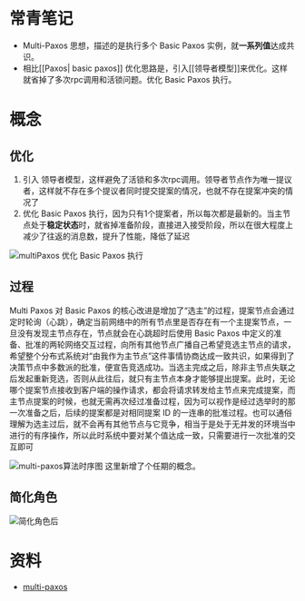


# 常青笔记
+ Multi-Paxos 思想，描述的是执行多个 Basic Paxos 实例，就**一系列值**达成共识。
+ 相比[[Paxos| basic paxos]] 优化思路是，引入[[领导者模型]]来优化。这样就省掉了多次rpc调用和活锁问题。优化 Basic Paxos 执行。






# 概念


## 优化
1. 引入 领导者模型，这样避免了活锁和多次rpc调用。领导者节点作为唯一提议者，这样就不存在多个提议者同时提交提案的情况，也就不存在提案冲突的情况了
2. 优化 Basic Paxos 执行，因为只有1个提案者，所以每次都是最新的。当主节点处于**稳定状态**时，就省掉准备阶段，直接进入接受阶段，所以在很大程度上减少了往返的消息数，提升了性能，降低了延迟

![multiPaxos 优化 Basic Paxos 执行](http://image.clickear.top/20220128142601.png)

## 过程
Multi Paxos 对 Basic Paxos 的核心改进是增加了“选主”的过程，提案节点会通过定时轮询（心跳），确定当前网络中的所有节点里是否存在有一个主提案节点，一旦没有发现主节点存在，节点就会在心跳超时后使用 Basic Paxos 中定义的准备、批准的两轮网络交互过程，向所有其他节点广播自己希望竞选主节点的请求，希望整个分布式系统对“由我作为主节点”这件事情协商达成一致共识，如果得到了决策节点中多数派的批准，便宣告竞选成功。当选主完成之后，除非主节点失联之后发起重新竞选，否则从此往后，就只有主节点本身才能够提出提案。此时，无论哪个提案节点接收到客户端的操作请求，都会将请求转发给主节点来完成提案，而主节点提案的时候，也就无需再次经过准备过程，因为可以视作是经过选举时的那一次准备之后，后续的提案都是对相同提案 ID 的一连串的批准过程。也可以通俗理解为选主过后，就不会再有其他节点与它竞争，相当于是处于无并发的环境当中进行的有序操作，所以此时系统中要对某个值达成一致，只需要进行一次批准的交互即可

![multi-paxos算法时序图](http://image.clickear.top/20220128160104.png)
这里新增了个任期的概念。

## 简化角色
![简化角色后](http://image.clickear.top/20220128160138.png)




# 资料
+ [multi-paxos](http://icyfenix.cn/distribution/consensus/raft.html)